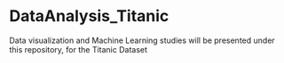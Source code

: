 # DataAnalysis_Titanic
Data visualization and Machine Learning studies will be presented under this repository, for the Titanic Dataset
